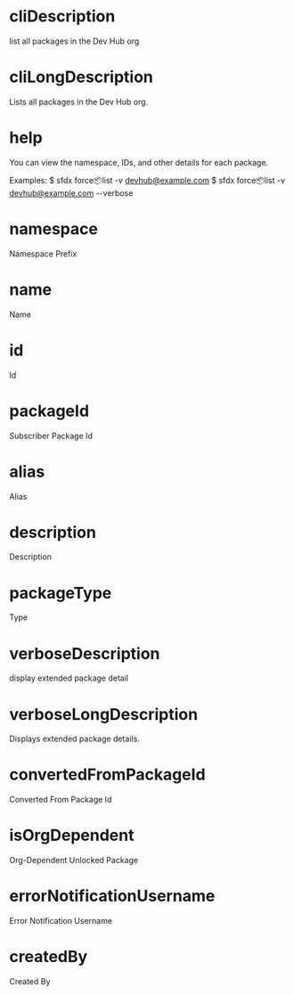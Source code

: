 # cliDescription

list all packages in the Dev Hub org

# cliLongDescription

Lists all packages in the Dev Hub org.

# help

You can view the namespace, IDs, and other details for each package.

Examples:
$ sfdx force:package:list -v devhub@example.com
$ sfdx force:package:list -v devhub@example.com --verbose

# namespace

Namespace Prefix

# name

Name

# id

Id

# packageId

Subscriber Package Id

# alias

Alias

# description

Description

# packageType

Type

# verboseDescription

display extended package detail

# verboseLongDescription

Displays extended package details.

# convertedFromPackageId

Converted From Package Id

# isOrgDependent

Org-Dependent Unlocked Package

# errorNotificationUsername

Error Notification Username

# createdBy

Created By
